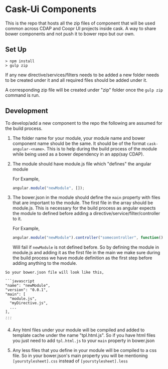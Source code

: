 # Cask-Ui Components

  This is the repo that hosts all the zip files of component that will be used common
  across CDAP and Coopr UI projects inside cask. A way to share bower components
  and not push it to bower repo but our own.

## Set Up

    > npm install
    > gulp zip

  If any new directive/services/filters needs to be added a new folder needs to
  be created under it and all required files should be added under it.

  A corresponding zip file will be created under "zip" folder once
  the ```gulp zip``` command is run.

## Development

  To develop/add a new component to the repo the following are assumed for the build
  process.

  1. The folder name for your module, your module name and bower component name should
     be the same. It should be of the format ```cask-angular-<name>```. This is to help
     during the build process of the module while being used as a bower dependency in an app(say CDAP).

  2. The module should have module.js file which "defines" the angular module

     For Example,
     ```javascript
     angular.module("newModule", []);
     ```

  3. The bower.json in the module should define the ```main``` property with files that are
     important to the module. The first file in the array should be module.js.
     This is necessary for the build process as angular expects the module to defined
     before adding a directive/service/filter/controller to it.

     For Example,
     ```javascript
     angular.module("newModule").controller("somecontroller", function() {...})
     ```
     Will fail if ```newModule``` is not defined before. So by defining the module in module.js
     and adding it as the first file in the main we make sure during the build
     process we have module definition as the first step before adding anything
     to the module.

    So your bower.json file will look like this,

    ```javascript
    "name": "newModule",
    "version": "0.0.1",
    "main": [
      "module.js",
      "myDirective.js",
      ...
    ],
    ...
    ```

  4. Any html files under your module will be compiled and added to template cache
     under the name "tpl.html.js". So if you have html files you just need to add
     ```tpl.html.js``` to your ```main``` property in bower.json

  5. Any less files that you define in your module will be compiled to a css file.
     So in your bower.json's main property you will be mentioning ```[yourstylesheet].css```
     instead of ```[yourstylesheet].less```
